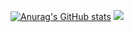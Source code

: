 [![Anurag's GitHub stats](https://github-readme-stats.vercel.app/api?username=snrrrns&show_icons=true&theme=onedark)](https://github.com/anuraghazra/github-readme-stats) ![](https://github-profile-summary-cards.vercel.app/api/cards/most-commit-language?username=snrrrns&theme=nord_dark)
